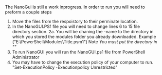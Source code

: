 The NanoGui is still a work inprogress.
In order to run you will need to preform a couple steps
1. Move the files from the respoistory to their perminate location.
2. In the NanoGUI.PS1 file you will need to change lines 6 to 15 file directory section.
2a. You will be chaning the -name to the directory in which you stored the modules folder you already downloaded.
	Example ("E:\PowerShell\Modules\Title.psm1")
Note *You must put the directory in ""*
3. To run NanoGUI you will run the NanoGUI.ps1 file from PowerShell Administrator
4. You may have to change the execution policy of your computer to run. "Set-ExecutionPolicy -Executionpolicy Unrestricted"
